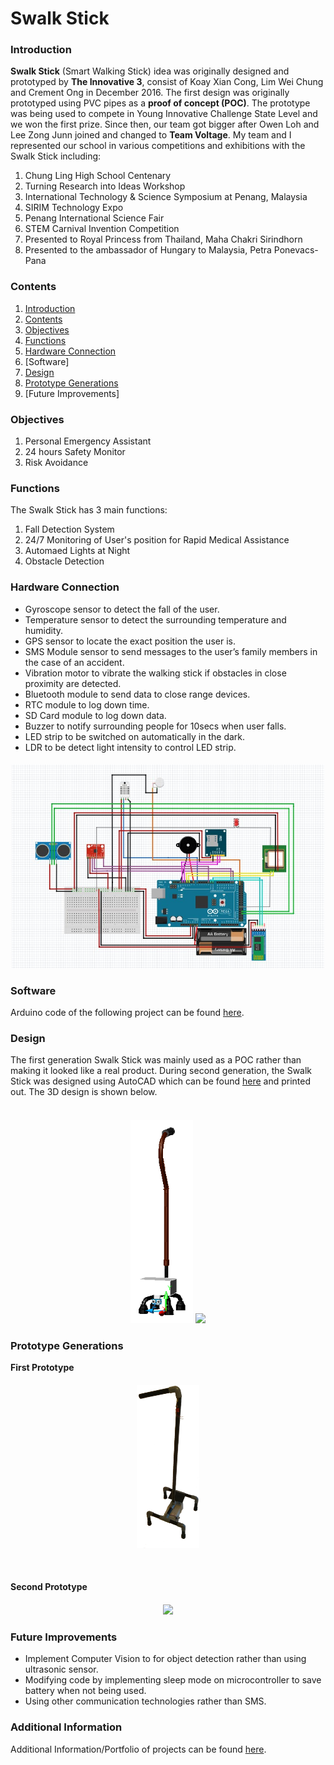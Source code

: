 # Swalk Stick
### Introduction
**Swalk Stick** (Smart Walking Stick) idea was originally designed and prototyped by **The Innovative 3**, consist of Koay Xian Cong, Lim Wei Chung and Crement Ong in December 2016. The first design was originally prototyped using PVC pipes as a **proof of concept (POC)**. The prototype was being used to compete in Young Innovative Challenge State Level and we won the first prize. Since then, our team got bigger after Owen Loh and Lee Zong Junn joined and changed to **Team Voltage**. My team and I represented our school in various competitions and exhibitions with the Swalk Stick including: 
  1. Chung Ling High School Centenary
  2. Turning Research into Ideas Workshop
  3. International Technology & Science Symposium at Penang, Malaysia
  4. SIRIM Technology Expo
  5. Penang International Science Fair
  6. STEM Carnival Invention Competition
  7. Presented to Royal Princess from Thailand, Maha Chakri Sirindhorn
  8. Presented to the ambassador of Hungary to Malaysia, Petra Ponevacs-Pana

### Contents
  1. [Introduction](https://github.com/xian-cong/Swalk-Stick#introduction)
  2. [Contents](https://github.com/xian-cong/Swalk-Stick#contents)
  3. [Objectives](https://github.com/xian-cong/Swalk-Stick#objectives)
  4. [Functions](https://github.com/xian-cong/Swalk-Stick#functions)
  5. [Hardware Connection](https://github.com/xian-cong/Swalk-Stick#hardware-connection)
  6. [Software]
  7. [Design](https://github.com/xian-cong/Swalk-Stick#design)
  8. [Prototype Generations](https://github.com/xian-cong/Swalk-Stick#prototype-generations)
  9. [Future Improvements]

### Objectives
  1. Personal Emergency Assistant
  2. 24 hours Safety Monitor
  3. Risk Avoidance

### Functions
The Swalk Stick has 3 main functions: 
  1. Fall Detection System
  2. 24/7 Monitoring of User's position for Rapid Medical Assistance
  3. Automaed Lights at Night
  4. Obstacle Detection

### Hardware Connection
- Gyroscope sensor to detect the fall of the user.
- Temperature sensor to detect the surrounding temperature and humidity.
- GPS sensor to locate the exact position the user is.
- SMS Module sensor to send messages to the user’s family members in the case of an accident.
- Vibration motor to vibrate the walking stick if obstacles in close proximity are detected.
- Bluetooth module to send data to close range devices.
- RTC module to log down time.
- SD Card module to log down data.
- Buzzer to notify surrounding people for 10secs when user falls.
- LED strip to be switched on automatically in the dark.
- LDR to be detect light intensity to control LED strip.

<h4 align="center"> <img src="https://github.com/xian-cong/Swalk-Stick/blob/main/Photos/image.MJVEG1.png" width="500"> </br>

### Software
Arduino code of the following project can be found [here](https://github.com/xian-cong/Swalk-Stick/blob/main/Programming_Code_Final/Programming_Code_Final.ino).

### Design
The first generation Swalk Stick was mainly used as a POC rather than making it looked like a real product. During second generation, the Swalk Stick was designed using AutoCAD which can be found [here](https://github.com/xian-cong/Swalk-Stick/blob/main/Walking-Stick-full-3D.dwg) and printed out. The 3D design is shown below.
    <h4 align="center"> 
  </br><img src="https://github.com/xian-cong/Swalk-Stick/blob/main/Photos/Walking%20Stick.png" width="100">
  <img src="https://github.com/xian-cong/Swalk-Stick/blob/main/Photos/DSC05832.JPG" width="250">  


### Prototype Generations
**First Prototype** </br>
<h4 align="center"> 
  <img src="https://github.com/xian-cong/Swalk-Stick/blob/main/Photos/1498356792250.png" width="100">

  </br> <h4 align="left">Second Prototype </br>
<h4 align="center"> 
  <img src="https://github.com/xian-cong/Swalk-Stick/blob/main/Photos/DSC05844.JPG" width="150">
</br>
  
### Future Improvements
- Implement Computer Vision to for object detection rather than using ultrasonic sensor.
- Modifying code by implementing sleep mode on microcontroller to save battery when not being used.
- Using other communication technologies rather than SMS.

### Additional Information
Additional Information/Portfolio of projects can be found [here](https://github.com/xian-cong/Swalk-Stick/tree/main/JPEG).
